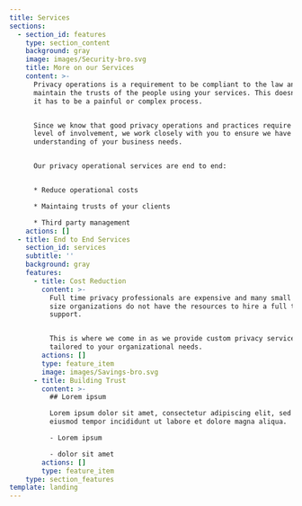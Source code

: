 ```yaml
---
title: Services
sections:
  - section_id: features
    type: section_content
    background: gray
    image: images/Security-bro.svg
    title: More on our Services
    content: >-
      Privacy operations is a requirement to be compliant to the law and to
      maintain the trusts of the people using your services. This doesn't mean
      it has to be a painful or complex process.


      Since we know that good privacy operations and practices require a high
      level of involvement, we work closely with you to ensure we have a strong
      understanding of your business needs. 


      Our privacy operational services are end to end:


      * Reduce operational costs

      * Maintaing trusts of your clients

      * Third party management
    actions: []
  - title: End to End Services
    section_id: services
    subtitle: ''
    background: gray
    features:
      - title: Cost Reduction
        content: >-
          Full time privacy professionals are expensive and many small to medium
          size organizations do not have the resources to hire a full time
          support.


          This is where we come in as we provide custom privacy services
          tailored to your organizational needs.
        actions: []
        type: feature_item
        image: images/Savings-bro.svg
      - title: Building Trust
        content: >-
          ## Lorem ipsum

          Lorem ipsum dolor sit amet, consectetur adipiscing elit, sed do
          eiusmod tempor incididunt ut labore et dolore magna aliqua.

          - Lorem ipsum

          - dolor sit amet
        actions: []
        type: feature_item
    type: section_features
template: landing
---
```

